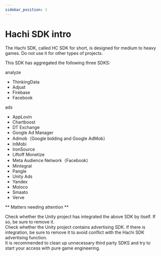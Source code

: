 ```yaml
---
sidebar_position: 1
---
```


# Hachi SDK intro

The Hachi SDK, called HC SDK for short, is designed for medium to heavy games. Do not use it for other types of projects.

This SDK has aggregated the following three SDKS:

analyze
* ThinkingData
* Adjust
* Firebase
* Facebook

ads
* AppLovin
* Chartboost
* DT Exchange
* Google Ad Manager
* Admob（Google bidding and Google AdMob）
* InMobi
* IronSource
* Liftoff Monetize
* Meta Audience Network（Facebook）
* Mintegral
* Pangle
* Unity Ads
* Yandex
* Moloco
* Smaato
* Verve

** Matters needing attention **

Check whether the Unity project has integrated the above SDK by itself. If so, be sure to remove it. <br/>
Check whether the Unity project contains advertising SDK. If there is integration, be sure to remove it to avoid conflict with the Hachi SDK advertising function. <br/>
It is recommended to clean up unnecessary third party SDKS and try to start your access with pure game engineering.
